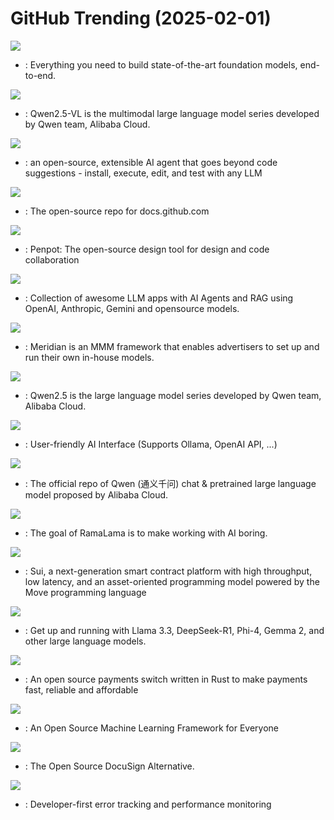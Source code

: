 # GitHub Trending (2025-02-01)

![](https://img.shields.io/badge/Python-New%20103-green?style=flat-square&logo=appveyor)
- [](https://github.comundefined): Everything you need to build state-of-the-art foundation models, end-to-end.

![](https://img.shields.io/badge/Jupyter%20Notebook-New%20255-green?style=flat-square&logo=appveyor)
- [](https://github.comundefined): Qwen2.5-VL is the multimodal large language model series developed by Qwen team, Alibaba Cloud.

![](https://img.shields.io/badge/Rust-New%20668-green?style=flat-square&logo=appveyor)
- [](https://github.comundefined): an open-source, extensible AI agent that goes beyond code suggestions - install, execute, edit, and test with any LLM

![](https://img.shields.io/badge/TypeScript-New%20128-green?style=flat-square&logo=appveyor)
- [](https://github.comundefined): The open-source repo for docs.github.com

![](https://img.shields.io/badge/Clojure-New%2059-green?style=flat-square&logo=appveyor)
- [](https://github.comundefined): Penpot: The open-source design tool for design and code collaboration

![](https://img.shields.io/badge/Python-New%20135-green?style=flat-square&logo=appveyor)
- [](https://github.comundefined): Collection of awesome LLM apps with AI Agents and RAG using OpenAI, Anthropic, Gemini and opensource models.

![](https://img.shields.io/badge/Python-New%20148-green?style=flat-square&logo=appveyor)
- [](https://github.comundefined): Meridian is an MMM framework that enables advertisers to set up and run their own in-house models.

![](https://img.shields.io/badge/Shell-New%201-green?style=flat-square&logo=appveyor)
- [](https://github.comundefined): Qwen2.5 is the large language model series developed by Qwen team, Alibaba Cloud.

![](https://img.shields.io/badge/JavaScript-New%20884-green?style=flat-square&logo=appveyor)
- [](https://github.comundefined): User-friendly AI Interface (Supports Ollama, OpenAI API, ...)

![](https://img.shields.io/badge/Python-New%20142-green?style=flat-square&logo=appveyor)
- [](https://github.comundefined): The official repo of Qwen (通义千问) chat & pretrained large language model proposed by Alibaba Cloud.

![](https://img.shields.io/badge/Shell-New%20283-green?style=flat-square&logo=appveyor)
- [](https://github.comundefined): The goal of RamaLama is to make working with AI boring.

![](https://img.shields.io/badge/Rust-New%2012-green?style=flat-square&logo=appveyor)
- [](https://github.comundefined): Sui, a next-generation smart contract platform with high throughput, low latency, and an asset-oriented programming model powered by the Move programming language

![](https://img.shields.io/badge/Go-New%20900-green?style=flat-square&logo=appveyor)
- [](https://github.comundefined): Get up and running with Llama 3.3, DeepSeek-R1, Phi-4, Gemma 2, and other large language models.

![](https://img.shields.io/badge/Rust-New%20203-green?style=flat-square&logo=appveyor)
- [](https://github.comundefined): An open source payments switch written in Rust to make payments fast, reliable and affordable

![](https://img.shields.io/badge/C%2B%2B-New%2040-green?style=flat-square&logo=appveyor)
- [](https://github.comundefined): An Open Source Machine Learning Framework for Everyone

![](https://img.shields.io/badge/TypeScript-New%2081-green?style=flat-square&logo=appveyor)
- [](https://github.comundefined): The Open Source DocuSign Alternative.

![](https://img.shields.io/badge/Python-New%2017-green?style=flat-square&logo=appveyor)
- [](https://github.comundefined): Developer-first error tracking and performance monitoring


